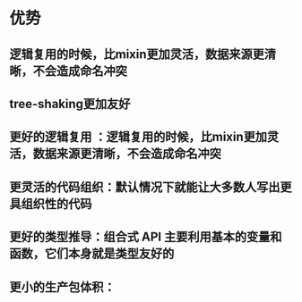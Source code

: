 # 优势
## 逻辑复用的时候，比mixin更加灵活，数据来源更清晰，不会造成命名冲突
## 
## tree-shaking更加友好

## 更好的逻辑复用 ：逻辑复用的时候，比mixin更加灵活，数据来源更清晰，不会造成命名冲突
## 更灵活的代码组织：默认情况下就能让大多数人写出更具组织性的代码
## 更好的类型推导：组合式 API 主要利用基本的变量和函数，它们本身就是类型友好的
## 更小的生产包体积：<script setup> 形式书写的组件模板被编译为了一个内联函数，和 <script setup> 中的代码位于同一作用域，使用组合式 API 比等价情况下的选项式 API 更高效，对代码压缩也更友好